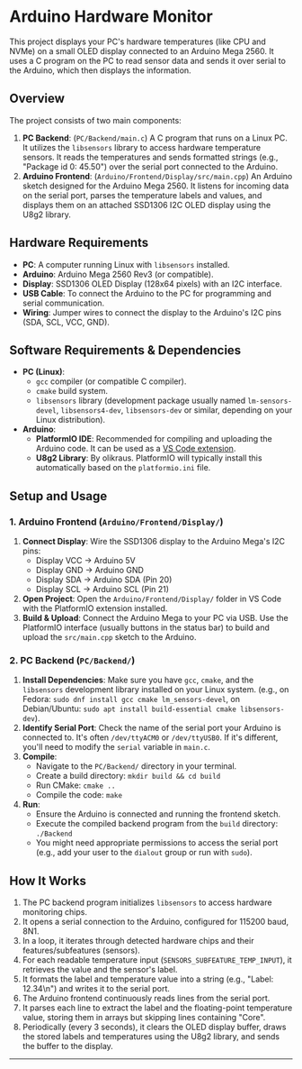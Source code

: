 # Arduino Hardware Monitor

This project displays your PC's hardware temperatures (like CPU and NVMe) on a small OLED display connected to an Arduino Mega 2560. It uses a C program on the PC to read sensor data and sends it over serial to the Arduino, which then displays the information.

## Overview

The project consists of two main components:

1.  **PC Backend**: (`PC/Backend/main.c`) A C program that runs on a Linux PC. It utilizes the `libsensors` library to access hardware temperature sensors. It reads the temperatures and sends formatted strings (e.g., "Package id 0: 45.50") over the serial port connected to the Arduino.
2.  **Arduino Frontend**: (`Arduino/Frontend/Display/src/main.cpp`) An Arduino sketch designed for the Arduino Mega 2560. It listens for incoming data on the serial port, parses the temperature labels and values, and displays them on an attached SSD1306 I2C OLED display using the U8g2 library.

## Hardware Requirements

* **PC**: A computer running Linux with `libsensors` installed.
* **Arduino**: Arduino Mega 2560 Rev3 (or compatible).
* **Display**: SSD1306 OLED Display (128x64 pixels) with an I2C interface.
* **USB Cable**: To connect the Arduino to the PC for programming and serial communication.
* **Wiring**: Jumper wires to connect the display to the Arduino's I2C pins (SDA, SCL, VCC, GND).

## Software Requirements & Dependencies

* **PC (Linux)**:
    * `gcc` compiler (or compatible C compiler).
    * `cmake` build system.
    * `libsensors` library (development package usually named `lm-sensors-devel`, `libsensors4-dev`, `libsensors-dev` or similar, depending on your Linux distribution).
* **Arduino**:
    * **PlatformIO IDE**: Recommended for compiling and uploading the Arduino code. It can be used as a [VS Code extension](https://platformio.org/platformio-ide).
    * **U8g2 Library**: By olikraus. PlatformIO will typically install this automatically based on the `platformio.ini` file.

## Setup and Usage

### 1. Arduino Frontend (`Arduino/Frontend/Display/`)

1.  **Connect Display**: Wire the SSD1306 display to the Arduino Mega's I2C pins:
    * Display VCC -> Arduino 5V
    * Display GND -> Arduino GND
    * Display SDA -> Arduino SDA (Pin 20)
    * Display SCL -> Arduino SCL (Pin 21)
2.  **Open Project**: Open the `Arduino/Frontend/Display/` folder in VS Code with the PlatformIO extension installed.
3.  **Build & Upload**: Connect the Arduino Mega to your PC via USB. Use the PlatformIO interface (usually buttons in the status bar) to build and upload the `src/main.cpp` sketch to the Arduino.

### 2. PC Backend (`PC/Backend/`)

1.  **Install Dependencies**: Make sure you have `gcc`, `cmake`, and the `libsensors` development library installed on your Linux system. (e.g., on Fedora: `sudo dnf install gcc cmake lm_sensors-devel`, on Debian/Ubuntu: `sudo apt install build-essential cmake libsensors-dev`).
2.  **Identify Serial Port**: Check the name of the serial port your Arduino is connected to. It's often `/dev/ttyACM0` or `/dev/ttyUSB0`. If it's different, you'll need to modify the `serial` variable in `main.c`.
3.  **Compile**:
    * Navigate to the `PC/Backend/` directory in your terminal.
    * Create a build directory: `mkdir build && cd build`
    * Run CMake: `cmake ..`
    * Compile the code: `make`
4.  **Run**:
    * Ensure the Arduino is connected and running the frontend sketch.
    * Execute the compiled backend program from the `build` directory: `./Backend`
    * You might need appropriate permissions to access the serial port (e.g., add your user to the `dialout` group or run with `sudo`).

## How It Works

1.  The PC backend program initializes `libsensors` to access hardware monitoring chips.
2.  It opens a serial connection to the Arduino, configured for 115200 baud, 8N1.
3.  In a loop, it iterates through detected hardware chips and their features/subfeatures (sensors).
4.  For each readable temperature input (`SENSORS_SUBFEATURE_TEMP_INPUT`), it retrieves the value and the sensor's label.
5.  It formats the label and temperature value into a string (e.g., "Label: 12.34\n") and writes it to the serial port.
6.  The Arduino frontend continuously reads lines from the serial port.
7.  It parses each line to extract the label and the floating-point temperature value, storing them in arrays but skipping lines containing "Core".
8.  Periodically (every 3 seconds), it clears the OLED display buffer, draws the stored labels and temperatures using the U8g2 library, and sends the buffer to the display.

---
